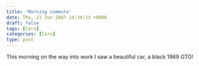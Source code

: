 ```yaml
---
title: 'Morning commute'
date: Thu, 21 Jun 2007 14:34:23 +0000
draft: false
tags: [Cars]
categories: [Cars]
type: post
---
```


This morning on the way into work I saw a beautiful car, a black 1969 GTO!
